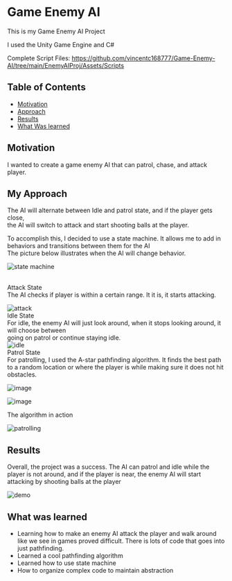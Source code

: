 # Game Enemy AI
This is my Game Enemy AI Project

I used the Unity Game Engine and C#

Complete Script Files:
https://github.com/vincentc168777/Game-Enemy-AI/tree/main/EnemyAIProj/Assets/Scripts


## Table of Contents 
* [Motivation](#motivation)
* [Approach](#My-Approach)
* [Results](#results)
* [What Was learned](#what-was-learned)


## Motivation
I wanted to create a game enemy AI that can patrol, chase, and attack player.<br>


## My Approach
The AI will alternate between Idle and patrol state, and if the player gets close,<br>
the AI will switch to attack and start shooting balls at the player.<br>

To accomplish this, I decided to use a state machine. It allows me to add in behaviors and transitions between them for the AI<br>
The picture below illustrates when the AI will change behavior.

![state machine](https://github.com/vincentc168777/Game-Enemy-AI/assets/93815609/02f68499-c854-451f-a19c-30c6c5efe4b7)

<br>
Attack State<br>
The AI checks if player is within a certain range. It it is, it starts attacking.

![attack](https://github.com/vincentc168777/Game-Enemy-AI/assets/93815609/faeff65e-625d-4e92-b841-a0ff09dbc0f9)
<br>
Idle State<br>
For idle, the enemy AI will just look around, when it stops looking around, it will choose between <br>
going on patrol or continue staying idle.
<br>
![idle](https://github.com/vincentc168777/Game-Enemy-AI/assets/93815609/2ace8440-5aff-472b-bd2e-78b580b05b52)
<br>
Patrol State<br>
For patrolling, I used the A-star pathfinding algorithm.
It finds the best path to a random location or where the player is while making sure it does not hit obstacles.<br>

![image](https://github.com/vincentc168777/Game-Enemy-AI/assets/93815609/ebfa15fb-eac1-416d-95e9-5f0d441f4a5b)

![image](https://github.com/vincentc168777/Game-Enemy-AI/assets/93815609/4143a6fb-5392-4d66-b16b-88180867a556)

The algorithm in action

![patrolling](https://github.com/vincentc168777/Game-Enemy-AI/assets/93815609/9fc21a53-ccce-4913-a0a1-128db4f6f8a8)

## Results
Overall, the project was a success. The AI can patrol and idle while the player is not around, and if
the player is near, the enemy AI will start attacking by shooting balls at the player

![demo](https://github.com/vincentc168777/Game-Enemy-AI/assets/93815609/705ad39a-a7fa-44b6-944a-6ad2a31d0ea2)

## What was learned
* Learning how to make an enemy AI attack the player and walk around like we see in games proved difficult. There is lots of code that
  goes into just pathfinding.
* Learned a cool pathfinding algorithm
* Learned how to use state machine
* How to organize complex code to maintain abstraction
  
  



























